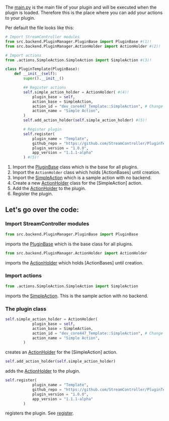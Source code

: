 The [main.py](main_py.md) is the main file of your plugin and will be executed when the plugin is loaded.
Therefore this is the place where you can add your actions to your plugin.


Per default the file looks like this:  
```python title="main.py"
# Import StreamController modules
from src.backend.PluginManager.PluginBase import PluginBase #(1)!
from src.backend.PluginManager.ActionHolder import ActionHolder #(2)!

# Import actions
from .actions.SimpleAction.SimpleAction import SimpleAction #(3)!

class PluginTemplate(PluginBase):
    def __init__(self):
        super().__init__()

        ## Register actions
        self.simple_action_holder = ActionHolder( #(4)!
            plugin_base = self,
            action_base = SimpleAction,
            action_id = "dev_core447_Template::SimpleAction", # Change this to your own plugin id
            action_name = "Simple Action",
        )
        self.add_action_holder(self.simple_action_holder) #(5)!

        # Register plugin
        self.register(
            plugin_name = "Template",
            github_repo = "https://github.com/StreamController/PluginTemplate",
            plugin_version = "1.0.0",
            app_version = "1.1.1-alpha"
        ) #(5)!
```

1. Import the [PluginBase](../bases/PluginBase_py.md) class which is the base for all plugins.
2. Import the `ActionHolder` class which holds [ActionBases] until creation.
3. Import the [SimpleAction]() which is a sample action with no backend.
4. Create a new [ActionHolder]() class for the [SimpleAction] action.
5. Add the [ActionHolder]() to the plugin.
6. Register the plugin.


## Let's go over the code:

### Import StreamController modules
```python
from src.backend.PluginManager.PluginBase import PluginBase
```
imports the [PluginBase]() which is the base class for all plugins.

```python
from src.backend.PluginManager.ActionHolder import ActionHolder
```
imports the [ActionHolder]() which holds [ActionBases] until creation.

### Import actions
```python
from .actions.SimpleAction.SimpleAction import SimpleAction
```
imports the [SimpleAction](SimpleAction_py.md).
This is the sample action with no backend.

### The plugin class
```python
self.simple_action_holder = ActionHolder(
            plugin_base = self,
            action_base = SimpleAction,
            action_id = "dev_core447_Template::SimpleAction", # Change this to your own plugin id
            action_name = "Simple Action",
        )
```
creates an [ActionHolder]() for the [SimpleAction] action.

```python
self.add_action_holder(self.simple_action_holder)
```
adds the [ActionHolder]() to the plugin.

```python
self.register(
            plugin_name = "Template",
            github_repo = "https://github.com/StreamController/PluginTemplate",
            plugin_version = "1.0.0",
            app_version = "1.1.1-alpha"
        )
```
registers the plugin. See [register](../bases/PluginBase_py.md#register).